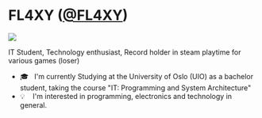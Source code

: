 # FL4XY ([@FL4XY](https://github.com/FL4XY))

<img src="http://personlig-bilskilt.storbukas.no/FL4XY">


IT Student, Technology enthusiast, Record holder in steam playtime for various games (loser)

- 🎓 &nbsp;&nbsp;I'm currently Studying at the University of Oslo (UIO) as a bachelor student, taking the course "IT: Programming and System Architecture"
- 💡 &nbsp;&nbsp; I'm interested in programming, electronics and technology in general.

